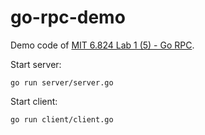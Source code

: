 # go-rpc-demo
Demo code of [MIT 6.824 Lab 1 (5) - Go RPC](https://frederick-s.github.io/2022/04/04/mit-6.824-lab1-go-rpc/).

Start server:

```
go run server/server.go
```

Start client:

```
go run client/client.go
```

